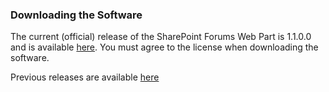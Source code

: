 ### Downloading the Software
The current (official) release of the SharePoint Forums Web Part is 1.1.0.0 and is available [here](http://www.codeplex.com/download?ProjectName=SPFORUMS&DownloadId=474). You must agree to the license when downloading the software.

Previous releases are available [here](http://www.codeplex.com/Release/ProjectReleases.aspx?ProjectName=SPFORUMS)